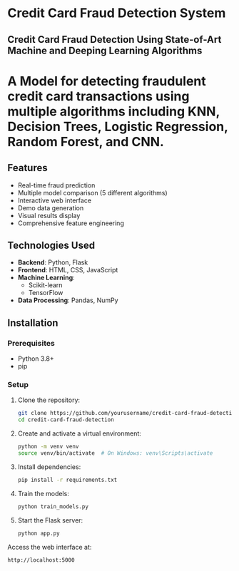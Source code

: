# Credit Card Fraud Detection System

<!-- ![Fraud Detection Demo](demo.gif) <!-- Add a demo gif if available -->
## Credit Card Fraud Detection Using State-of-Art Machine and Deeping Learning Algorithms
# A Model for detecting fraudulent credit card transactions using multiple algorithms including KNN, Decision Trees, Logistic Regression, Random Forest, and CNN.

## Features

- Real-time fraud prediction
- Multiple model comparison (5 different algorithms)
- Interactive web interface
- Demo data generation
- Visual results display
- Comprehensive feature engineering

## Technologies Used

- **Backend**: Python, Flask
- **Frontend**: HTML, CSS, JavaScript
- **Machine Learning**:
  - Scikit-learn 
  - TensorFlow 
- **Data Processing**: Pandas, NumPy


## Installation

### Prerequisites

- Python 3.8+
- pip

### Setup

1. Clone the repository:
   ```bash
   git clone https://github.com/yourusername/credit-card-fraud-detection.git
   cd credit-card-fraud-detection   
2. Create and activate a virtual environment:
   ```bash
   python -m venv venv
   source venv/bin/activate  # On Windows: venv\Scripts\activate
3. Install dependencies:
   ```bash
   pip install -r requirements.txt
4. Train the models:
   ```bash
   python train_models.py
5. Start the Flask server:
   ```bash
   python app.py
  Access the web interface at:
  ```bash
  http://localhost:5000
  
